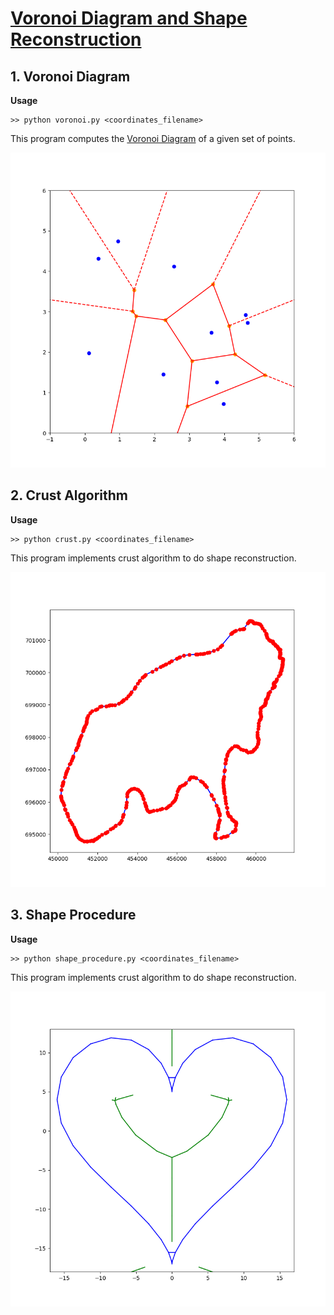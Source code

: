 # [Voronoi Diagram and Shape Reconstruction](voronoi/voronoi.pdf)

## 1. Voronoi Diagram
**Usage**

```
>> python voronoi.py <coordinates_filename>
```

This program computes the [Voronoi Diagram](https://en.wikipedia.org/wiki/Voronoi_diagram)
of a given set of points.

![voronoi](test_cases/points-1.png)

## 2. Crust Algorithm

**Usage**

```
>> python crust.py <coordinates_filename>
```

This program implements crust algorithm to do shape reconstruction.

![crust algorithm](test_cases/test-file-1.png)

## 3. Shape Procedure

**Usage**

```
>> python shape_procedure.py <coordinates_filename>
```

This program implements crust algorithm to do shape reconstruction.


![shape procedure](test_cases/heart_shape.png)